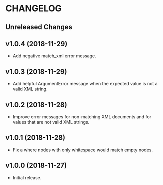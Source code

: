 # CHANGELOG

Unreleased Changes
------------------

v1.0.4 (2018-11-29)
--------------------

* Add negative match_xml error message.

v1.0.3 (2018-11-29)
--------------------

* Add helpful ArgumentError message when the expected value
  is not a valid XML string.

v1.0.2 (2018-11-28)
--------------------

* Improve error messages for non-matching XML documents and
  for values that are not valid XML strings.

v1.0.1 (2018-11-28)
--------------------

* Fix a where nodes with only whitespace would match empty nodes.

v1.0.0 (2018-11-27)
--------------------

* Initial release.
